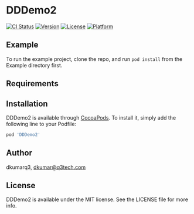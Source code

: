 # DDDemo2

[![CI Status](https://img.shields.io/travis/dkumarq3/DDDemo2.svg?style=flat)](https://travis-ci.org/dkumarq3/DDDemo2)
[![Version](https://img.shields.io/cocoapods/v/DDDemo2.svg?style=flat)](https://cocoapods.org/pods/DDDemo2)
[![License](https://img.shields.io/cocoapods/l/DDDemo2.svg?style=flat)](https://cocoapods.org/pods/DDDemo2)
[![Platform](https://img.shields.io/cocoapods/p/DDDemo2.svg?style=flat)](https://cocoapods.org/pods/DDDemo2)

## Example

To run the example project, clone the repo, and run `pod install` from the Example directory first.

## Requirements

## Installation

DDDemo2 is available through [CocoaPods](https://cocoapods.org). To install
it, simply add the following line to your Podfile:

```ruby
pod 'DDDemo2'
```

## Author

dkumarq3, dkumar@q3tech.com

## License

DDDemo2 is available under the MIT license. See the LICENSE file for more info.
